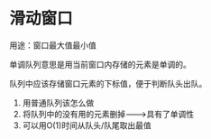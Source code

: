 # 滑动窗口

用途：窗口最大值最小值

单调队列意思是用当前窗口内存储的元素是单调的。

队列中应该存储窗口元素的下标值，便于判断队头出队。

1. 用普通队列该怎么做
2. 将队列中的没有用的元素删掉--->具有了单调性
3. 可以用O(1)时间从队头/队尾取出最值